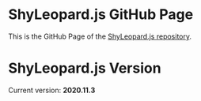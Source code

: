 # ShyLeopard.js GitHub Page
This is the GitHub Page of the [ShyLeopard.js repository](https://github.com/Krazune/ShyLeopard.js).

# ShyLeopard.js Version
Current version: **2020.11.3**